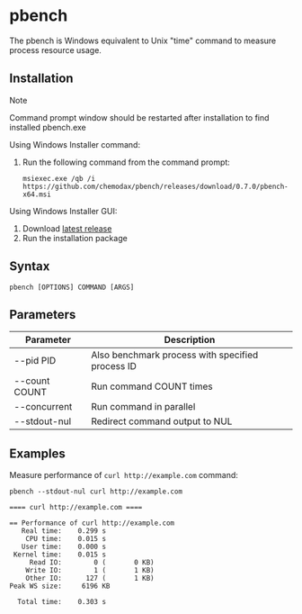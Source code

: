 # pbench

The pbench is Windows equivalent to Unix "time" command to measure
process resource usage.

## Installation

> [!NOTE]
> Command prompt window should be restarted after installation to
> find installed pbench.exe

Using Windows Installer command:
1. Run the following command from the command prompt:
   ```
   msiexec.exe /qb /i https://github.com/chemodax/pbench/releases/download/0.7.0/pbench-x64.msi
   ```

Using Windows Installer GUI:
1. Download [latest release](https://github.com/chemodax/pbench/releases/latest)
2. Run the installation package

## Syntax

```
pbench [OPTIONS] COMMAND [ARGS]
```

## Parameters
| Parameter        | Description                                           |
|------------------|-------------------------------------------------------|
| --pid PID        | Also benchmark process with specified process ID      |
| --count COUNT    | Run command COUNT times                               |
| --concurrent     | Run command in parallel                               |
| --stdout-nul     | Redirect command output to NUL                        |

## Examples

Measure performance of `curl http://example.com` command:

```Batchfile
pbench --stdout-nul curl http://example.com
```

```Console
==== curl http://example.com ====

== Performance of curl http://example.com
   Real time:    0.299 s
    CPU time:    0.015 s
   User time:    0.000 s
 Kernel time:    0.015 s
     Read IO:        0 (       0 KB)
    Write IO:        1 (       1 KB)
    Other IO:      127 (       1 KB)
Peak WS size:     6196 KB

  Total time:    0.303 s
```
